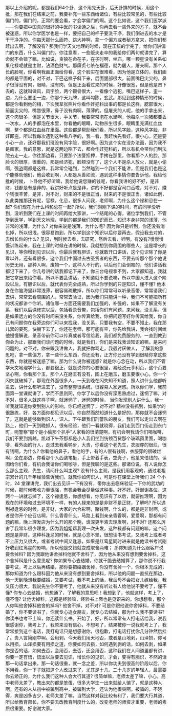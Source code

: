 那以上介绍的呢，都是我们64个卦，这个用先天卦，后天卦排的时候，用这个批，那在我们在结束之前，我要补充一些东西给诸位，有些比较常见的，有些比较偏门的，偏门的，正常的要会看，才会学偏门的啊。这个比如说，这个我们医学派——你要把中国真的很好的中医的书读通之后，你再去看一些外来的方子，就不会被迷惑，所以你学医学也是一样，要把自己的杯子要洗干净，我们倒进去的水才是干干净净的。你每天那什么画符、跳大神啊，拿一个偏方或者秘方拿来，把你们都赶出去啊，了解没有? 那我们学天文地理的时候，现在正统的学完了，给你们讲偏门的东西，什么叫偏门的，你注意看，一些贩夫走卒的我给你们两句就讲完了，算命就不会错了嘛，比如说，贪狼在命在子，在子时啊，坐庙，哪一颗星没有关系如果化禄呢就是主财，沾酒色财气。那廉贞七杀在福德，就为屠人，屠夫啊，那个人长的脸呢，你看啊我画正面给你看，这个脸实在很难看，因为他是立体的，我们画的都是平面的，对不对，下巴这样子斜下来，后面腮部很大，前面嘴巴尖尖的，鼻子很薄没有肉，眼睛，没有肉，但是正面看过来的时候，好像很宽，但是他是凹下去的，这就叫做风，风字脸，两个颧骨很大，一看像个逃犯，嘴巴这样子，歪一边，为什么要歪一边，你那个天九牌，这叫勾陈，玄武。那见到这种情形的时候，都是你看到他的相，下次我拿张照片你看作奸犯科出事的都是长这样，腮部很大，前面尖尖的，嘴唇很薄，鼻子没有肉啊，薄薄的。但屠夫的人呢，他的手拿出来，这个肉很多，但是关节很大，手关节，我要常常泡在水里啊，他每杀一次猪都要丢一次水，人的手都泡在水里，你看他的眼睛，动物杀生很多，眼睛里充满红血丝啊，整个都是红血丝在里面。这些都是帮助我们看，所以风字脸，这种风字脸，非奸即盗，所以我每次遇到这种看八字的，我一看，我赶快先看好，很小心。还是要小心一点，还好那我们班没有风字脸，很好啊。因为这个实在没办法画，因为我不是画家，我的意思，就是这两边陷下去，都会作奸犯科的，所以有机会带你们到法院去走一走，你往那边看，只要那个法警扣押，手拷在那里，你看那个人的脸，那脸长的很厚，很重的，那是经济犯，脸颊没有了，这个人不是杀人放火，就是小偷啊，强盗啊都是这样。我常常会碰到，当然碰到一个我们不能讲，但是我们也是这个能够劝他们，他会收到啊，人都是从善如流，遇到这种事情你要告诉他，我给他批的时候， 卜卦他不好听嘛，我给他说您赚的钱呢，你看我讲的好不好，是非财，钱都是有是非的，我讲好听点是是非，讲的不好都是官司口舌啦，对不对，赚个钱很辛苦，是非，对不对，财来的不是很正当，财来的不是很正当，诸如此例，以此类推那还有呢，官禄，化忌，很多人问我，老师啊，为什么这个禄和忌在一起? 你们现在为什么科和忌在一起? 所以，我们刚刚下课的时间，有的同学没听到，没听到我们在上课的时间再给大家讲，一个结尾的心得，诸位学到我们，不管学到医学，学到天文地理，学到的都是我们的知识而已，知识本身非常的浅薄，他非常的浅薄，为什么? 对你来说是浅薄，为什么呢? 因为你只是听到，你还没有消化掉，所以很浅，很容易跑到，所以学到这个知识以后你要再去，假设我去对的，去增长你的什么? 见识，到时候去看，去研究，然后去看，听明，有没有?慢慢慢慢训练起来，我在上课的时候在讲的时候，我就想到你周围的哪些人，这是增长的见识，等你增到见识以后，你最后就有胆识，你就敢开口讲话，这个见识除了你是看以外，还有看很多，这个我们中国过去古圣贤者的东西，不要去听那个那个他说历史无用，那种人啊，废物一个，这种人不行的，以后他们会倒霉的，他们讲话我都记下来了，你几号讲的话我都记下来了，你三台电视拿不到，大家都知道，我就把它拿出来给你看。所以不要乱讲话，不知道就不要说嘛，所以中国人进入这个阶段以后，有胆识以后，就代表你完全成熟，所以你学到的只是知识，懂不懂? 他本身在你脑海里非常浅薄，很容易疏散掉，所以你们常常可以听录音带，常常请我们去讲，常常去看周围的人，常常去验证，因为我们只能讲一种，我们不可能把所有的状况都讲个你听。诸位哪一方面还需要我们加强的，补强的，如果不了解没有关系，我们以后课修完以后，包括看录音带，包括你们有问题，来问我，没关系，但是如果远方的你没有时间来没关系，你传真给我，你把问题写好你传真给我，你自己有问题你在我旁边你们可以来找我，没关系，只要我有空，不要不知止，我在那儿累的要死，快躺下去了，你还在老师，那可能有空，你先给我讲，我会找时间给他慢慢解说，录音带前你可以传真或者写信给我，我们都免费服务的，一直到教到你会为止，那跟我们谈问题的时候，就是我们，你们是来找我谈知识的嘛，是来问问题的，对不对，你来跟我讲做人，我就把你骂走，我最讨厌做人， 了解我的意思吧，拿一些偏方，拿一些什么东西，你还没有，正方你还没有学到很精你拿这些东西，你就是被迷惑了嘛，那为什么说你被迷惑? 就是你心念在动，所以我们不管学天文地理学什么，都要很正，就是说你的心要很坚，易经说元亨利贞，这个贞要坚心啊，你看那个玉，那个人在磨玉有没有，图上在磨玉，磨玉要很小心，你一个闪失就破掉了，那现在外面很多人，一天到晚在闪失知不知道，照人讲什么他都听进去，讲什么都听进去了，没有整套很系统，很容易人家迷惑。所以你们学，我前面第一堂课就讲了，学而不思则罔，你学了以后你没有深思熟虑过，迷惘了嘛，对不对，很多人就这样子啊，就迷惘了，迷惘的时候， 当你发现别人讲什么，我一听我就知道你受到别人的影响，你已经迷惘了，对不对? 精神没有抓到，如果学的很熟练，好，各方面你都见识以后，你自然而然知道什么是好的，那你就不会迷惘了。这就是能够做到识人，识人。下午跟我们刑警队的朋友，我们可以走出去啊在路上，他们一天到晚抓人，很有经验，他们一看就晓得，我们走到西门街走到东门町，呃警察“那个是小偷那个扒手”人家看的很清楚啊，有机会啊我请你们喝咖啡，我们不要到凯越，凯越下午茶那都是小人我们坐到统领百货那个玻璃窗里面，喝咖啡，看外面的行人，走过去我看鸭步，大贵，你看这个老先生，衣服穿的很烂，很有钱啊，为什么? 你看他的鼻子，看他的手，有的人很有钱啊，衣服穿的很破烂啊，坐在那边，你看那个人西装笔挺，手上带着手表，空壳子，他是来借钱的。读图给你们看，有机会我请你们喝咖啡，但是我聊的是这些。那诸位说，有人说你怎么那么主观，先生，请问什么叫主观? 没有什么主观，是我们用客观的，通过老祖宗累计的几千年经验告诉我们，就教你如何识人，可是你在课堂上听我们 24 个小时，24 堂课讲完，我们出去见识一下有没有，带你出去临床验证一下你的武功的时候，那时候吸收力量很强，有机会我会尽量做这种事。好不好。好谢谢各位，这两个一讲就忘掉了，这个禄逢忌，你想想看，你见识有了以后，就要推理啊，因为现在的环境和过去环境不一样，有的人禄来的是是非财不是正财，了解吗? 所以遇到禄逢忌的时候，是非财，大家的六合彩啊，赌钱啊，什么的，都是是非财啊，或者是你开个应召店啊，什么香香什么，马路上看到亲亲香香啊，爱爱啊，那都有问题的嘛，晚上理发店为什么开的那个晚，谁深更半液去理发啊，对不对? 还那么厉害了我常年很少理发，因为我姐姐帮我理一次头发，这种禄都有问题的嘛，这个问题是是非财。这种科逢忌的时候，就是心念不坚，很想读书考试，又我考上或者考不上压力又很大，或者考试中间又逢忌，如果是红鸾星同时进来就是他读书考试刚好收到红鸾星的影响，所以他是交错就变成取舍两难； 那你知道为什么跟客户说要舍掉科? 因为我跟他讲舍掉科他就不舍科了，因为他从来没有想到要舍掉科，这个舍掉科是什么意思呢? 你如果专心去结婚，你就干脆去结婚算了，那你说不行我要考试，考上以后再结婚，那你要把婚姻舍掉，你没有舍掉一个，你根本无成的，那你知道为什么跟科因为他从来没有想到要舍掉科，所以他的问题一直抗在那边，他一天到晚想我要结婚，又要考试，我不考上的话，我岳母不会把女儿嫁给我，我又压力很大，我说先生你不要考了，他就从来没有听过有人给他说不要考了，懂不懂? 你专心去结婚，他想通了，了解我的意思吧！我想到了，他就这样，考上了，懂不懂? 让他舍掉科，这都是经验嘛，经验书上面也是见识来的，你想想看，那个人你叫他舍掉科他舍的掉吗? 他舍不掉，对不对? 可是你跟他说你舍掉科，不要结婚了，你不要读书了，你就专心追女朋友，就专心去结婚，那为什么我不要读书? 你读书也考不上嘛，你还读什么书。开始了，好，所以常常有人打电话给我，说我很感谢你，我考上了，我原来没有信心，不想考了，结果被你一说我就考上了，我常常接到这个电话，我打电话只是想感谢你，很抱歉，打电话打扰你几分钟然后挂了。贵人言简刚中啊。会用剥，今天我们用天地否，或者是山地剥，山泽损，你可以用损，山泽损要有用损之道，你要如何去损，如何遇到剥的话，如何去剥，如果你是否的话，如何去否，会用否，去否，还会用否，这种我们在人间道里都有讲，你要一定有悟，悟出以后要去见识，增长你的见识，才会，变得有胆识，不然的话那一句话拿出来，那一句话很重，就一念之差，所以你功夫到很高的阶段以后，你不用看，你一下子就把这个人改过来了，尤其是十几，二十几岁的年轻人，最需要你去矫正的，为什么我们这种人会大行其道? 很简单嘛，老师太差了嘛，小心，高中老师太差了，教出来的都是笨蛋，很多大学生一出来就给人骗了，就是这种人啊，还有的人从初中被骗到高中，被骗到大学，还认为他很爽啊，被骗的，不晓得，爽是凶多吉少，老师太差了嘛，当然这样对我比较有利了，我们要大行其道，所以给教育部长，你不要去改教育制度什么的，改变老师的师资才重要，老师的素质很重要。好谢谢大家。